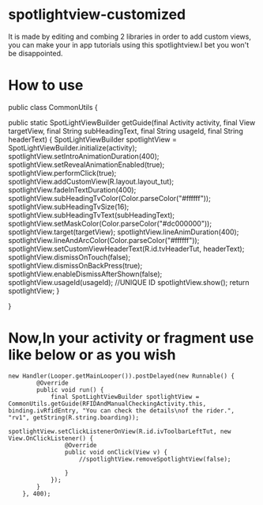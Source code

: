 # spotlightview-customized
It is made by editing and combing 2 libraries in order to add custom views, you can make your in app tutorials using this spotlightview.I bet you won't be disappointed.

# How to use

public class CommonUtils {
      
          
public static SpotLightViewBuilder getGuide(final Activity activity, final View targetView, final String subHeadingText, final String usageId, final String headerText) {
        SpotLightViewBuilder spotlightView = SpotLightViewBuilder.initialize(activity);
        spotlightView.setIntroAnimationDuration(400);
        spotlightView.setRevealAnimationEnabled(true);
        spotlightView.performClick(true);
        spotlightView.addCustomView(R.layout.layout_tut);
        spotlightView.fadeInTextDuration(400);
        spotlightView.subHeadingTvColor(Color.parseColor("#ffffff"));
        spotlightView.subHeadingTvSize(16);
        spotlightView.subHeadingTvText(subHeadingText);
        spotlightView.setMaskColor(Color.parseColor("#dc000000"));
        spotlightView.target(targetView);
        spotlightView.lineAnimDuration(400);
        spotlightView.lineAndArcColor(Color.parseColor("#ffffff"));
        spotlightView.setCustomViewHeaderText(R.id.tvHeaderTut, headerText);
        spotlightView.dismissOnTouch(false);
        spotlightView.dismissOnBackPress(true);
        spotlightView.enableDismissAfterShown(false);
        spotlightView.usageId(usageId); //UNIQUE ID
        spotlightView.show();
        return spotlightView;
      }
    
   }
   
   
   
   # Now,In your activity or fragment use like below or as you wish
   
    new Handler(Looper.getMainLooper()).postDelayed(new Runnable() {
            @Override
            public void run() {
                final SpotLightViewBuilder spotlightView = CommonUtils.getGuide(RFIDAndManualCheckingActivity.this, binding.ivRfidEntry, "You can check the details\nof the rider.", "rv1", getString(R.string.boarding));
                spotlightView.setClickListenerOnView(R.id.ivToolbarLeftTut, new View.OnClickListener() {
                    @Override
                    public void onClick(View v) {
                        //spotlightView.removeSpotlightView(false);
                
                    }
                });
            }
        }, 400);
